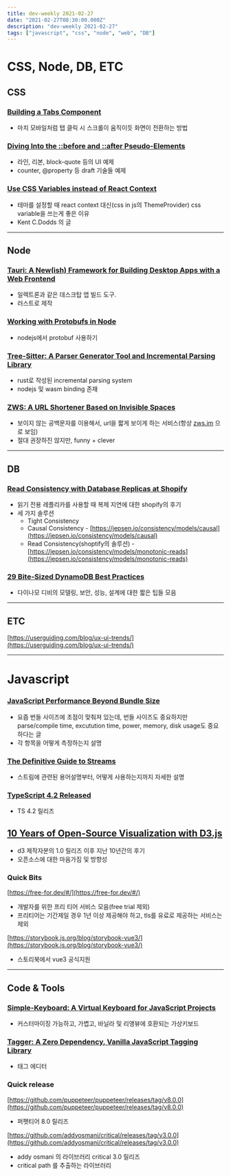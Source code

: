 ```yaml
---
title: dev-weekly 2021-02-27
date: "2021-02-27T08:30:00.000Z"
description: "dev-weekly 2021-02-27"
tags: ["javascript", "css", "node", "web", "DB"]
---
```


# CSS, Node, DB, ETC

## CSS

### **[Building a Tabs Component](https://web.dev/building-a-tabs-component)**

- 마치 모바일처럼 탭 클릭 시 스크롤이 움직이듯 화면이 전환하는 방법

### **[Diving Into the ::before and ::after Pseudo-Elements](https://codersblock.com/blog/diving-into-the-before-and-after-pseudo-elements/)**

- 라인, 리본, block-quote 등의 UI 예제
- counter, @property 등 draft 기술들 예제

### **[Use CSS Variables instead of React Context](https://epicreact.dev/css-variables)**

- 테마를 설정할 때 react context 대신(css in js의 ThemeProvider) css variable을 쓰는게 좋은 이유
- Kent C.Dodds 의 글

<hr />

## Node

### **[Tauri: A New(ish) Framework for Building Desktop Apps with a Web Frontend](https://tauri.studio/en/)**

- 일렉트론과 같은 데스크탑 앱 빌드 도구.
- 러스트로 제작

### **[Working with Protobufs in Node]()**

- nodejs에서 protobuf 사용하기

### **[Tree-Sitter: A Parser Generator Tool and Incremental Parsing Library](https://tree-sitter.github.io/tree-sitter/)**

- rust로 작성된 incremental parsing system
- nodejs 및 wasm binding 존재

### **[ZWS: A URL Shortener Based on Invisible Spaces](https://github.com/zws-im/zws)**

- 보이지 않는 공백문자를 이용해서, url을 짧게 보이게 하는 서비스(항상 [zws.im](http://zws.im) 으로 보임)
- 절대 권장하진 않지만, funny + clever

<hr />

## DB

### **[Read Consistency with Database Replicas at Shopify](https://shopify.engineering/read-consistency-database-replicas)**

- 읽기 전용 레플리카를 사용할 때 복제 지연에 대한 shopify의 후기
- 세 가지 솔루션
    - Tight Consistency
    - Causal Consistency - [https://jepsen.io/consistency/models/causal](https://jepsen.io/consistency/models/causal)
    - Read Consistency(shoptify의 솔루션) - [https://jepsen.io/consistency/models/monotonic-reads](https://jepsen.io/consistency/models/monotonic-reads)

### **[29 Bite-Sized DynamoDB Best Practices](https://dynobase.dev/dynamodb-best-practices/)**

- 다이나모 디비의 모델링, 보안, 성능, 설계에 대한 짧은 팁들 모음

<hr />

## ETC

[https://userguiding.com/blog/ux-ui-trends/](https://userguiding.com/blog/ux-ui-trends/)

<hr />

# Javascript

### **[JavaScript Performance Beyond Bundle Size](https://nolanlawson.com/2021/02/23/javascript-performance-beyond-bundle-size/)**

- 요즘 번들 사이즈에 초점이 맞춰져 있는데, 번들 사이즈도 중요하지만 parse/compile time, excutution time, power, memory, disk usage도 중요하다는 글
- 각 항목을 어떻게 측정하는지 설명

### **[The Definitive Guide to Streams](https://web.dev/streams/)**

- 스트림에 관련된 용어설명부터, 어떻게 사용하는지까지 자세한 설명

### **[TypeScript 4.2 Released](https://devblogs.microsoft.com/typescript/announcing-typescript-4-2/)**

- TS 4.2 릴리즈

## [10 Years of Open-Source Visualization with D3.js](https://observablehq.com/@mbostock/10-years-of-open-source-visualization)

- d3 제작자분의 1.0 릴리즈 이후 지난 10년간의 후기
- 오픈소스에 대한 마음가짐 및 방향성

### **Quick Bits**

[https://free-for.dev/#/](https://free-for.dev/#/)

- 개발자를 위한 프리 티어 서비스 모음(free trial 제외)
- 프리티어는 기간제일 경우 1년 이상 제공해야 하고, tls를 유료로 제공하는 서비스는 제외

[https://storybook.js.org/blog/storybook-vue3/](https://storybook.js.org/blog/storybook-vue3/)

- 스토리북에서 vue3 공식지원

<hr />

## Code & Tools

### **[Simple-Keyboard: A Virtual Keyboard for JavaScript Projects](https://virtual-keyboard.js.org/)**

- 커스터마이징 가능하고, 가볍고, 바닐라 및 리앵뷰에 호환되는 가상키보드

### **[Tagger: A Zero Dependency, Vanilla JavaScript Tagging Library](https://github.com/jcubic/tagger)**

- 태그 에디터

### **Quick release**

[https://github.com/puppeteer/puppeteer/releases/tag/v8.0.0](https://github.com/puppeteer/puppeteer/releases/tag/v8.0.0)

- 퍼펫티어 8.0 릴리즈

[https://github.com/addyosmani/critical/releases/tag/v3.0.0](https://github.com/addyosmani/critical/releases/tag/v3.0.0)

- addy osmani 의 라이브러리 critical 3.0 릴리즈
- critical path 를 추출하는 라이브러리